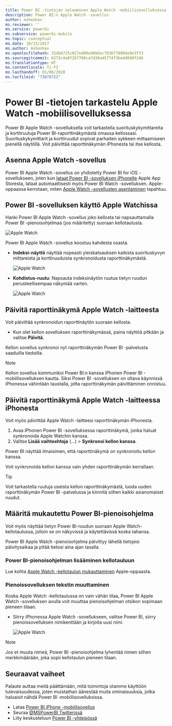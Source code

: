 ```yaml
---
title: Power BI -tietojen selaaminen Apple Watch -mobiilisovelluksessa
description: Power BI:n Apple Watch -sovellus
author: mshenhav
ms.reviewer: ''
ms.service: powerbi
ms.subservice: powerbi-mobile
ms.topic: conceptual
ms.date: 10/13/2017
ms.author: mshenhav
ms.openlocfilehash: 31db6725c027ed09e900dac7036778004e9e3ff3
ms.sourcegitcommit: 6272c4a0f267708ca7d38a45774f3bedd680f2d6
ms.translationtype: HT
ms.contentlocale: fi-FI
ms.lasthandoff: 01/06/2020
ms.locfileid: "73870722"
---
```

# <a name="explore-your-data-in-the-power-bi-mobile-app-on-your-apple-watch"></a>Power BI -tietojen tarkastelu Apple Watch -mobiilisovelluksessa
Power BI Apple Watch -sovelluksella voit tarkastella suorituskykymittareita ja korttiruutuja Power BI-raporttinäkymästä omassa kellossasi. Suorituskykymittarit ja korttiruudut sopivat parhaiten sykkeen mittaamiseen pienellä näytöllä. Voit päivittää raporttinäkymän iPhonesta tai itse kellosta.

## <a name="install-the-apple-watch-app"></a>Asenna Apple Watch -sovellus
Power BI Apple Watch -sovellus on yhdistetty Power BI for iOS -sovellukseen, joten kun [lataat Power BI -sovelluksen iPhonelle](https://go.microsoft.com/fwlink/?LinkId=522062 "Lataa iPhone-sovellus") Apple App Storesta, lataat automaattisesti myös Power BI Watch -sovelluksen. Apple-oppaassa kerrotaan, miten [Apple Watch -sovellusten asentaminen](https://support.apple.com/HT204784) tapahtuu.

## <a name="use-the-power-bi-app-on-the-apple-watch"></a>Power BI -sovelluksen käyttö Apple Watchissa
Hanki Power BI Apple Watch -sovellus joko kellosta tai napsauttamalla Power BI -pienoisohjelmaa (jos määritetty) suoraan kellotaulusta.

![Apple Watch](./media/mobile-apple-watch/pbi_aplwatch_complicatn240arrow.png)

Power BI Apple Watch -sovellus koostuu kahdesta osasta.

* **Indeksi-näyttö** näyttää nopeasti yleiskatsauksen kaikista suorituskyvyn mittareista ja korttiruuduista synkronoidusta raporttinäkymästä.
  
  ![Apple Watch](./media/mobile-apple-watch/pbi_aplwatch_indexscreen240.png)
* **Kohdistus-ruutu**: Napsauta indeksinäytön ruutua tietyn ruudun perusteellisempaa näkymää varten.
  
  ![Apple Watch](./media/mobile-apple-watch/pbi_aplwatch_kpi.png)

## <a name="refresh-a-dashboard-from-your-apple-watch"></a>Päivitä raporttinäkymä Apple Watch -laitteesta
Voit päivittää synkronoidun raporttinäytön suoraan kellosta.

* Kun olet kellon sovelluksen raporttinäkymässä, paina näyttöä pitkään ja valitse **Päivitä**.

Kellon sovellus synkronoi nyt raporttinäkymän Power BI -palvelusta saaduilla tiedoilla.

> [!NOTE]
> Kellon sovellus kommunikoi Power BI:n kanssa iPhonen Power BI -mobiilisovelluksen kautta. Siksi Power BI -sovelluksen on oltava käynnissä iPhonessa vähintään taustalla, jotta raporttinäkymän päivittäminen onnistuu.
> 
> 

## <a name="refresh-a-dashboard-on-your-apple-watch-from-your-iphone"></a>Päivitä raporttinäkymä Apple Watch -laitteessa iPhonesta
Voit myös päivittää Apple Watch -laitteesi raporttinäkymän iPhonesta.

1. Avaa iPhonen Power BI -sovelluksessa raporttinäkymä, jonka haluat synkronoida Apple Watchin kanssa. 
2. Valitse **Lisää vaihtoehtoja** (...) > **Synkronoi kellon kanssa**.

Power BI näyttää ilmaisimen, että raporttinäkymä on synkronoitu kellon kanssa.

Voit synkronoida kellon kanssa vain yhden raporttinäkymän kerrallaan.

> [!TIP]
> Voit tarkastella ruutuja useista kellon raporttinäkymästä, luoda uuden raporttinäkymän Power BI -palvelussa ja kiinnitä siihen kaikki asianomaiset ruudut.
> 
> 

## <a name="set-a-custom-power-bi-widget"></a>Määritä mukautettu Power BI-pienoisohjelma
Voit myös näyttää tietyn Power BI-ruudun suoraan Apple Watch-kellotaulussa, jolloin se on näkyvissä ja käytettävissä koska tahansa.

Power BI Apple Watch -pienoisohjelma päivittyy lähellä tietojesi päivitysaikaa ja pitää tietosi aina ajan tasalla.

### <a name="add-a-power-bi-widget-to-your-watch-face"></a>Power BI-pienoisohjelman lisääminen kellotauluun
Lue kohta [Apple Watch -kellotaulun mukauttaminen](https://support.apple.com/HT205536) Apple-oppaasta.

### <a name="change-the-text-on-the-widget"></a>Pienoissovelluksen tekstin muuttaminen
Koska Apple Watch -kellotaulussa on vain vähän tilaa, Power BI Apple Watch -sovelluksen avulla voit muuttaa pienoisohjelman otsikon sopimaan pieneen tilaan.

* Siirry iPhonessa Apple Watch -sovellukseen, valitse Power BI, siirry pienoissovelluksen nimikenttään ja kirjoita uusi nimi.
  
  ![Apple Watch](./media/mobile-apple-watch/pbi_aplwatch_oniphone.png)

> [!NOTE]
> Jos et muuta nimeä, Power BI -pienoisohjelma lyhentää nimen siihen merkkimäärään, joka sopii kellotaulun pieneen tilaan. 
> 
> 

## <a name="next-steps"></a>Seuraavat vaiheet
Palaute auttaa meitä päättämään, mitä toimintoja otamme käyttöön tulevaisuudessa, joten muistathan äänestää muita ominaisuuksia, jotka haluaisit nähdä Power BI ‑mobiilisovelluksissa. 

* Lataa [Power BI iPhone -mobiilisovellus](https://go.microsoft.com/fwlink/?LinkId=522062)
* Seuraa [@MSPowerBI Twitterissä](https://twitter.com/MSPowerBI)
* Liity keskusteluun [Power BI -yhteisössä](https://community.powerbi.com/)

